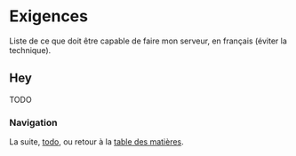 # Exigences

Liste de ce que doit être capable de faire mon serveur, en français (éviter la technique).


## Hey

TODO


### Navigation

La suite, [todo](/docs/hue.md), ou retour à la [table des matières](https://github.com/youpiwaza/notes-serveur).